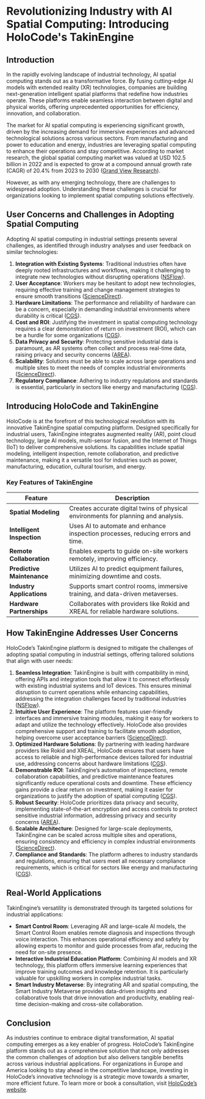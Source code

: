 # Revolutionizing Industry with AI Spatial Computing: Introducing HoloCode's TakinEngine

## Introduction

In the rapidly evolving landscape of industrial technology, AI spatial computing stands out as a transformative force. By fusing cutting-edge AI models with extended reality (XR) technologies, companies are building next-generation intelligent spatial platforms that redefine how industries operate. These platforms enable seamless interaction between digital and physical worlds, offering unprecedented opportunities for efficiency, innovation, and collaboration.

The market for AI spatial computing is experiencing significant growth, driven by the increasing demand for immersive experiences and advanced technological solutions across various sectors. From manufacturing and power to education and energy, industries are leveraging spatial computing to enhance their operations and stay competitive. According to market research, the global spatial computing market was valued at USD 102.5 billion in 2022 and is expected to grow at a compound annual growth rate (CAGR) of 20.4% from 2023 to 2030 ([Grand View Research](https://www.grandviewresearch.com/industry-analysis/spatial-computing-market-report)).

However, as with any emerging technology, there are challenges to widespread adoption. Understanding these challenges is crucial for organizations looking to implement spatial computing solutions effectively.

## User Concerns and Challenges in Adopting Spatial Computing

Adopting AI spatial computing in industrial settings presents several challenges, as identified through industry analyses and user feedback on similar technologies:

1. **Integration with Existing Systems**: Traditional industries often have deeply rooted infrastructures and workflows, making it challenging to integrate new technologies without disrupting operations ([NSFlow](https://nsflow.com/blog/augmented-reality-for-industry)).
2. **User Acceptance**: Workers may be hesitant to adopt new technologies, requiring effective training and change management strategies to ensure smooth transitions ([ScienceDirect](https://www.sciencedirect.com/science/article/abs/pii/S0166361519301186)).
3. **Hardware Limitations**: The performance and reliability of hardware can be a concern, especially in demanding industrial environments where durability is critical ([CGS](https://www.cgsinc.com/blog/top-6-biggest-challenges-implementing-ar-technology-2021)).
4. **Cost and ROI**: Justifying the investment in spatial computing technology requires a clear demonstration of return on investment (ROI), which can be a hurdle for some organizations ([CGS](https://www.cgsinc.com/blog/top-6-biggest-challenges-implementing-ar-technology-2021)).
5. **Data Privacy and Security**: Protecting sensitive industrial data is paramount, as AR systems often collect and process real-time data, raising privacy and security concerns ([AREA](https://thearea.org/what-are-the-current-business-barriers-to-ar-adoption-what-is-being-done-to-overcome-them/)).
6. **Scalability**: Solutions must be able to scale across large operations and multiple sites to meet the needs of complex industrial environments ([ScienceDirect](https://www.sciencedirect.com/science/article/abs/pii/S0166361519301186)).
7. **Regulatory Compliance**: Adhering to industry regulations and standards is essential, particularly in sectors like energy and manufacturing ([CGS](https://www.cgsinc.com/blog/top-6-biggest-challenges-implementing-ar-technology-2021)).

## Introducing HoloCode and TakinEngine

HoloCode is at the forefront of this technological revolution with its innovative TakinEngine spatial computing platform. Designed specifically for industrial users, TakinEngine integrates augmented reality (AR), point cloud technology, large AI models, multi-sensor fusion, and the Internet of Things (IoT) to deliver comprehensive solutions. Its capabilities include spatial modeling, intelligent inspection, remote collaboration, and predictive maintenance, making it a versatile tool for industries such as power, manufacturing, education, cultural tourism, and energy.

### Key Features of TakinEngine
| **Feature**                  | **Description**                                                                 |
|------------------------------|---------------------------------------------------------------------------------|
| **Spatial Modeling**         | Creates accurate digital twins of physical environments for planning and analysis. |
| **Intelligent Inspection**   | Uses AI to automate and enhance inspection processes, reducing errors and time.  |
| **Remote Collaboration**     | Enables experts to guide on-site workers remotely, improving efficiency.         |
| **Predictive Maintenance**   | Utilizes AI to predict equipment failures, minimizing downtime and costs.        |
| **Industry Applications**    | Supports smart control rooms, immersive training, and data-driven metaverses.    |
| **Hardware Partnerships**    | Collaborates with providers like Rokid and XREAL for reliable hardware solutions. |

## How TakinEngine Addresses User Concerns

HoloCode’s TakinEngine platform is designed to mitigate the challenges of adopting spatial computing in industrial settings, offering tailored solutions that align with user needs:

1. **Seamless Integration**: TakinEngine is built with compatibility in mind, offering APIs and integration tools that allow it to connect effortlessly with existing industrial systems and IoT devices. This ensures minimal disruption to current operations while enhancing capabilities, addressing the integration challenges faced by traditional industries ([NSFlow](https://nsflow.com/blog/augmented-reality-for-industry)).
2. **Intuitive User Experience**: The platform features user-friendly interfaces and immersive training modules, making it easy for workers to adapt and utilize the technology effectively. HoloCode also provides comprehensive support and training to facilitate smooth adoption, helping overcome user acceptance barriers ([ScienceDirect](https://www.sciencedirect.com/science/article/abs/pii/S0166361519301186)).
3. **Optimized Hardware Solutions**: By partnering with leading hardware providers like Rokid and XREAL, HoloCode ensures that users have access to reliable and high-performance devices tailored for industrial use, addressing concerns about hardware limitations ([CGS](https://www.cgsinc.com/blog/top-6-biggest-challenges-implementing-ar-technology-2021)).
4. **Demonstrable ROI**: TakinEngine’s automation of inspections, remote collaboration capabilities, and predictive maintenance features significantly reduce operational costs and downtime. These efficiency gains provide a clear return on investment, making it easier for organizations to justify the adoption of spatial computing ([CGS](https://www.cgsinc.com/blog/top-6-biggest-challenges-implementing-ar-technology-2021)).
5. **Robust Security**: HoloCode prioritizes data privacy and security, implementing state-of-the-art encryption and access controls to protect sensitive industrial information, addressing privacy and security concerns ([AREA](https://thearea.org/what-are-the-current-business-barriers-to-ar-adoption-what-is-being-done-to-overcome-them/)).
6. **Scalable Architecture**: Designed for large-scale deployments, TakinEngine can be scaled across multiple sites and operations, ensuring consistency and efficiency in complex industrial environments ([ScienceDirect](https://www.sciencedirect.com/science/article/abs/pii/S0166361519301186)).
7. **Compliance and Standards**: The platform adheres to industry standards and regulations, ensuring that users meet all necessary compliance requirements, which is critical for sectors like energy and manufacturing ([CGS](https://www.cgsinc.com/blog/top-6-biggest-challenges-implementing-ar-technology-2021)).

## Real-World Applications

TakinEngine’s versatility is demonstrated through its targeted solutions for industrial applications:

- **Smart Control Room**: Leveraging AR and large-scale AI models, the Smart Control Room enables remote diagnosis and inspections through voice interaction. This enhances operational efficiency and safety by allowing experts to monitor and guide processes from afar, reducing the need for on-site presence.
- **Interactive Industrial Education Platform**: Combining AI models and XR technology, this platform offers immersive learning experiences that improve training outcomes and knowledge retention. It is particularly valuable for upskilling workers in complex industrial tasks.
- **Smart Industry Metaverse**: By integrating AR and spatial computing, the Smart Industry Metaverse provides data-driven insights and collaborative tools that drive innovation and productivity, enabling real-time decision-making and cross-site collaboration.

## Conclusion

As industries continue to embrace digital transformation, AI spatial computing emerges as a key enabler of progress. HoloCode’s TakinEngine platform stands out as a comprehensive solution that not only addresses the common challenges of adoption but also delivers tangible benefits across various industrial applications. For organizations in Europe and America looking to stay ahead in the competitive landscape, investing in HoloCode’s innovative technology is a strategic move towards a smarter, more efficient future. To learn more or book a consultation, visit [HoloCode’s website](https://holocode.diy).